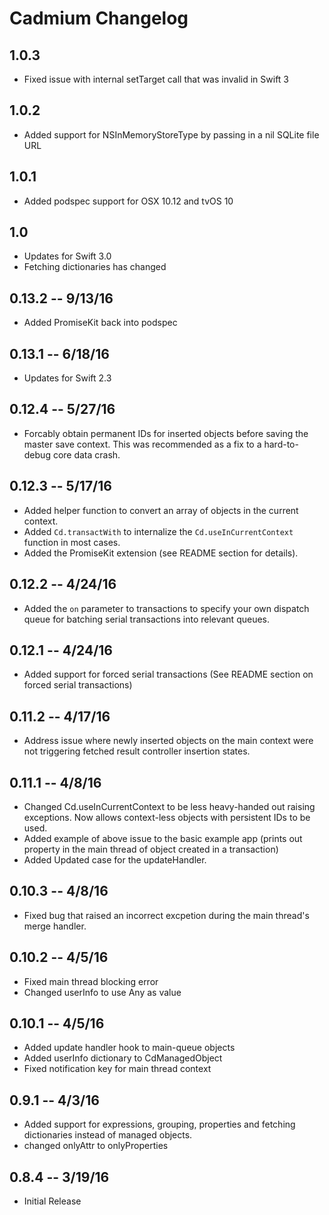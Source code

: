 # Cadmium Changelog

## 1.0.3

* Fixed issue with internal setTarget call that was invalid in Swift 3

## 1.0.2

* Added support for NSInMemoryStoreType by passing in a nil SQLite file URL

## 1.0.1

* Added podspec support for OSX 10.12 and tvOS 10

## 1.0 

* Updates for Swift 3.0
* Fetching dictionaries has changed

## 0.13.2 -- 9/13/16

* Added PromiseKit back into podspec

## 0.13.1 -- 6/18/16

* Updates for Swift 2.3

## 0.12.4 -- 5/27/16

* Forcably obtain permanent IDs for inserted objects before saving the master save context.  This was recommended as a fix to a hard-to-debug core data crash. 

## 0.12.3 -- 5/17/16

* Added helper function to convert an array of objects in the current context.
* Added ```Cd.transactWith``` to internalize the ```Cd.useInCurrentContext``` function in most cases.
* Added the PromiseKit extension (see README section for details).

## 0.12.2 -- 4/24/16

* Added the ```on``` parameter to transactions to specify your own dispatch queue for batching serial transactions into relevant queues.

## 0.12.1 -- 4/24/16

* Added support for forced serial transactions (See README section on forced serial transactions)

## 0.11.2 -- 4/17/16

* Address issue where newly inserted objects on the main context were not triggering fetched result controller insertion states.

## 0.11.1 -- 4/8/16

* Changed Cd.useInCurrentContext to be less heavy-handed out raising exceptions.  Now allows context-less objects with persistent IDs to be used.
* Added example of above issue to the basic example app (prints out property in the main thread of object created in a transaction)
* Added Updated case for the updateHandler.

## 0.10.3 -- 4/8/16

* Fixed bug that raised an incorrect excpetion during the main thread's merge handler.

## 0.10.2 -- 4/5/16

* Fixed main thread blocking error
* Changed userInfo to use Any as value

## 0.10.1 -- 4/5/16

* Added update handler hook to main-queue objects
* Added userInfo dictionary to CdManagedObject
* Fixed notification key for main thread context

## 0.9.1 -- 4/3/16

* Added support for expressions, grouping, properties and fetching dictionaries instead of managed objects. 
* changed onlyAttr to onlyProperties

## 0.8.4 -- 3/19/16

* Initial Release
